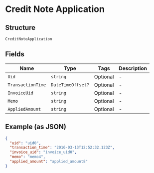 
# Credit Note Application

## Structure

`CreditNoteApplication`

## Fields

| Name | Type | Tags | Description |
|  --- | --- | --- | --- |
| `Uid` | `string` | Optional | - |
| `TransactionTime` | `DateTimeOffset?` | Optional | - |
| `InvoiceUid` | `string` | Optional | - |
| `Memo` | `string` | Optional | - |
| `AppliedAmount` | `string` | Optional | - |

## Example (as JSON)

```json
{
  "uid": "uid0",
  "transaction_time": "2016-03-13T12:52:32.123Z",
  "invoice_uid": "invoice_uid0",
  "memo": "memo4",
  "applied_amount": "applied_amount8"
}
```

